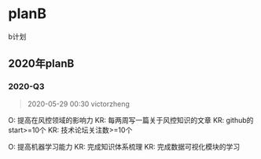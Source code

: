 # planB
b计划


## 2020年planB


### 2020-Q3
> 2020-05-29 00:30 victorzheng

O: 提高在风控领域的影响力
KR: 每两周写一篇关于风控知识的文章
KR: github的start>=10个
KR: 技术论坛关注数>=10个

O: 提高机器学习能力
KR: 完成知识体系梳理
KR: 完成数据可视化模块的学习

